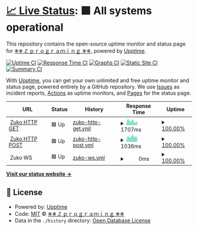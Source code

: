 # [📈 Live Status](https://zuko-xdev.github.io/status): <!--live status--> **🟩 All systems operational**

This repository contains the open-source uptime monitor and status page for [❄❄ ℤ ｐｒｏｇｒａｍｉｎｇ ❄❄](http://zuko.pro/), powered by [Upptime](https://github.com/upptime/upptime).

[![Uptime CI](https://github.com/zuko-xdev/status/workflows/Uptime%20CI/badge.svg)](https://github.com/zuko-xdev/status/actions?query=workflow%3A%22Uptime+CI%22)
[![Response Time CI](https://github.com/zuko-xdev/status/workflows/Response%20Time%20CI/badge.svg)](https://github.com/zuko-xdev/status/actions?query=workflow%3A%22Response+Time+CI%22)
[![Graphs CI](https://github.com/zuko-xdev/status/workflows/Graphs%20CI/badge.svg)](https://github.com/zuko-xdev/status/actions?query=workflow%3A%22Graphs+CI%22)
[![Static Site CI](https://github.com/zuko-xdev/status/workflows/Static%20Site%20CI/badge.svg)](https://github.com/zuko-xdev/status/actions?query=workflow%3A%22Static+Site+CI%22)
[![Summary CI](https://github.com/zuko-xdev/status/workflows/Summary%20CI/badge.svg)](https://github.com/zuko-xdev/status/actions?query=workflow%3A%22Summary+CI%22)

With [Upptime](https://upptime.js.org), you can get your own unlimited and free uptime monitor and status page, powered entirely by a GitHub repository. We use [Issues](https://github.com/zuko-xdev/status/issues) as incident reports, [Actions](https://github.com/zuko-xdev/status/actions) as uptime monitors, and [Pages](https://zuko-xdev.github.io/status) for the status page.

<!--start: status pages-->
<!-- This summary is generated by Upptime (https://github.com/upptime/upptime) -->
<!-- Do not edit this manually, your changes will be overwritten -->
<!-- prettier-ignore -->
| URL | Status | History | Response Time | Uptime |
| --- | ------ | ------- | ------------- | ------ |
| <img alt="" src="https://icons.duckduckgo.com/ip3/ps1787.zuko.pro.ico" height="13"> [Zuko HTTP GET](https://ps1787.zuko.pro) | 🟩 Up | [zuko-http-get.yml](https://github.com/zuko-xdev/status/commits/HEAD/history/zuko-http-get.yml) | <details><summary><img alt="Response time graph" src="./graphs/zuko-http-get/response-time-week.png" height="20"> 1707ms</summary><br><a href="https://zuko-xdev.github.io/status/history/zuko-http-get"><img alt="Response time 1681" src="https://img.shields.io/endpoint?url=https%3A%2F%2Fraw.githubusercontent.com%2Fzuko-xdev%2Fstatus%2FHEAD%2Fapi%2Fzuko-http-get%2Fresponse-time.json"></a><br><a href="https://zuko-xdev.github.io/status/history/zuko-http-get"><img alt="24-hour response time 2501" src="https://img.shields.io/endpoint?url=https%3A%2F%2Fraw.githubusercontent.com%2Fzuko-xdev%2Fstatus%2FHEAD%2Fapi%2Fzuko-http-get%2Fresponse-time-day.json"></a><br><a href="https://zuko-xdev.github.io/status/history/zuko-http-get"><img alt="7-day response time 1707" src="https://img.shields.io/endpoint?url=https%3A%2F%2Fraw.githubusercontent.com%2Fzuko-xdev%2Fstatus%2FHEAD%2Fapi%2Fzuko-http-get%2Fresponse-time-week.json"></a><br><a href="https://zuko-xdev.github.io/status/history/zuko-http-get"><img alt="30-day response time 1681" src="https://img.shields.io/endpoint?url=https%3A%2F%2Fraw.githubusercontent.com%2Fzuko-xdev%2Fstatus%2FHEAD%2Fapi%2Fzuko-http-get%2Fresponse-time-month.json"></a><br><a href="https://zuko-xdev.github.io/status/history/zuko-http-get"><img alt="1-year response time 1681" src="https://img.shields.io/endpoint?url=https%3A%2F%2Fraw.githubusercontent.com%2Fzuko-xdev%2Fstatus%2FHEAD%2Fapi%2Fzuko-http-get%2Fresponse-time-year.json"></a></details> | <details><summary><a href="https://zuko-xdev.github.io/status/history/zuko-http-get">100.00%</a></summary><a href="https://zuko-xdev.github.io/status/history/zuko-http-get"><img alt="All-time uptime 100.00%" src="https://img.shields.io/endpoint?url=https%3A%2F%2Fraw.githubusercontent.com%2Fzuko-xdev%2Fstatus%2FHEAD%2Fapi%2Fzuko-http-get%2Fuptime.json"></a><br><a href="https://zuko-xdev.github.io/status/history/zuko-http-get"><img alt="24-hour uptime 100.00%" src="https://img.shields.io/endpoint?url=https%3A%2F%2Fraw.githubusercontent.com%2Fzuko-xdev%2Fstatus%2FHEAD%2Fapi%2Fzuko-http-get%2Fuptime-day.json"></a><br><a href="https://zuko-xdev.github.io/status/history/zuko-http-get"><img alt="7-day uptime 100.00%" src="https://img.shields.io/endpoint?url=https%3A%2F%2Fraw.githubusercontent.com%2Fzuko-xdev%2Fstatus%2FHEAD%2Fapi%2Fzuko-http-get%2Fuptime-week.json"></a><br><a href="https://zuko-xdev.github.io/status/history/zuko-http-get"><img alt="30-day uptime 100.00%" src="https://img.shields.io/endpoint?url=https%3A%2F%2Fraw.githubusercontent.com%2Fzuko-xdev%2Fstatus%2FHEAD%2Fapi%2Fzuko-http-get%2Fuptime-month.json"></a><br><a href="https://zuko-xdev.github.io/status/history/zuko-http-get"><img alt="1-year uptime 100.00%" src="https://img.shields.io/endpoint?url=https%3A%2F%2Fraw.githubusercontent.com%2Fzuko-xdev%2Fstatus%2FHEAD%2Fapi%2Fzuko-http-get%2Fuptime-year.json"></a></details>
| <img alt="" src="https://icons.duckduckgo.com/ip3/ps1787.zuko.pro.ico" height="13"> [Zuko HTTP POST](https://ps1787.zuko.pro) | 🟩 Up | [zuko-http-post.yml](https://github.com/zuko-xdev/status/commits/HEAD/history/zuko-http-post.yml) | <details><summary><img alt="Response time graph" src="./graphs/zuko-http-post/response-time-week.png" height="20"> 1036ms</summary><br><a href="https://zuko-xdev.github.io/status/history/zuko-http-post"><img alt="Response time 1030" src="https://img.shields.io/endpoint?url=https%3A%2F%2Fraw.githubusercontent.com%2Fzuko-xdev%2Fstatus%2FHEAD%2Fapi%2Fzuko-http-post%2Fresponse-time.json"></a><br><a href="https://zuko-xdev.github.io/status/history/zuko-http-post"><img alt="24-hour response time 1392" src="https://img.shields.io/endpoint?url=https%3A%2F%2Fraw.githubusercontent.com%2Fzuko-xdev%2Fstatus%2FHEAD%2Fapi%2Fzuko-http-post%2Fresponse-time-day.json"></a><br><a href="https://zuko-xdev.github.io/status/history/zuko-http-post"><img alt="7-day response time 1036" src="https://img.shields.io/endpoint?url=https%3A%2F%2Fraw.githubusercontent.com%2Fzuko-xdev%2Fstatus%2FHEAD%2Fapi%2Fzuko-http-post%2Fresponse-time-week.json"></a><br><a href="https://zuko-xdev.github.io/status/history/zuko-http-post"><img alt="30-day response time 1030" src="https://img.shields.io/endpoint?url=https%3A%2F%2Fraw.githubusercontent.com%2Fzuko-xdev%2Fstatus%2FHEAD%2Fapi%2Fzuko-http-post%2Fresponse-time-month.json"></a><br><a href="https://zuko-xdev.github.io/status/history/zuko-http-post"><img alt="1-year response time 1030" src="https://img.shields.io/endpoint?url=https%3A%2F%2Fraw.githubusercontent.com%2Fzuko-xdev%2Fstatus%2FHEAD%2Fapi%2Fzuko-http-post%2Fresponse-time-year.json"></a></details> | <details><summary><a href="https://zuko-xdev.github.io/status/history/zuko-http-post">100.00%</a></summary><a href="https://zuko-xdev.github.io/status/history/zuko-http-post"><img alt="All-time uptime 100.00%" src="https://img.shields.io/endpoint?url=https%3A%2F%2Fraw.githubusercontent.com%2Fzuko-xdev%2Fstatus%2FHEAD%2Fapi%2Fzuko-http-post%2Fuptime.json"></a><br><a href="https://zuko-xdev.github.io/status/history/zuko-http-post"><img alt="24-hour uptime 100.00%" src="https://img.shields.io/endpoint?url=https%3A%2F%2Fraw.githubusercontent.com%2Fzuko-xdev%2Fstatus%2FHEAD%2Fapi%2Fzuko-http-post%2Fuptime-day.json"></a><br><a href="https://zuko-xdev.github.io/status/history/zuko-http-post"><img alt="7-day uptime 100.00%" src="https://img.shields.io/endpoint?url=https%3A%2F%2Fraw.githubusercontent.com%2Fzuko-xdev%2Fstatus%2FHEAD%2Fapi%2Fzuko-http-post%2Fuptime-week.json"></a><br><a href="https://zuko-xdev.github.io/status/history/zuko-http-post"><img alt="30-day uptime 100.00%" src="https://img.shields.io/endpoint?url=https%3A%2F%2Fraw.githubusercontent.com%2Fzuko-xdev%2Fstatus%2FHEAD%2Fapi%2Fzuko-http-post%2Fuptime-month.json"></a><br><a href="https://zuko-xdev.github.io/status/history/zuko-http-post"><img alt="1-year uptime 100.00%" src="https://img.shields.io/endpoint?url=https%3A%2F%2Fraw.githubusercontent.com%2Fzuko-xdev%2Fstatus%2FHEAD%2Fapi%2Fzuko-http-post%2Fuptime-year.json"></a></details>
| <img alt="" src="https://icons.duckduckgo.com/ip3/null.ico" height="13"> Zuko WS | 🟩 Up | [zuko-ws.yml](https://github.com/zuko-xdev/status/commits/HEAD/history/zuko-ws.yml) | <details><summary><img alt="Response time graph" src="./graphs/zuko-ws/response-time-week.png" height="20"> 0ms</summary><br><a href="https://zuko-xdev.github.io/status/history/zuko-ws"><img alt="Response time 0" src="https://img.shields.io/endpoint?url=https%3A%2F%2Fraw.githubusercontent.com%2Fzuko-xdev%2Fstatus%2FHEAD%2Fapi%2Fzuko-ws%2Fresponse-time.json"></a><br><a href="https://zuko-xdev.github.io/status/history/zuko-ws"><img alt="24-hour response time 0" src="https://img.shields.io/endpoint?url=https%3A%2F%2Fraw.githubusercontent.com%2Fzuko-xdev%2Fstatus%2FHEAD%2Fapi%2Fzuko-ws%2Fresponse-time-day.json"></a><br><a href="https://zuko-xdev.github.io/status/history/zuko-ws"><img alt="7-day response time 0" src="https://img.shields.io/endpoint?url=https%3A%2F%2Fraw.githubusercontent.com%2Fzuko-xdev%2Fstatus%2FHEAD%2Fapi%2Fzuko-ws%2Fresponse-time-week.json"></a><br><a href="https://zuko-xdev.github.io/status/history/zuko-ws"><img alt="30-day response time 0" src="https://img.shields.io/endpoint?url=https%3A%2F%2Fraw.githubusercontent.com%2Fzuko-xdev%2Fstatus%2FHEAD%2Fapi%2Fzuko-ws%2Fresponse-time-month.json"></a><br><a href="https://zuko-xdev.github.io/status/history/zuko-ws"><img alt="1-year response time 0" src="https://img.shields.io/endpoint?url=https%3A%2F%2Fraw.githubusercontent.com%2Fzuko-xdev%2Fstatus%2FHEAD%2Fapi%2Fzuko-ws%2Fresponse-time-year.json"></a></details> | <details><summary><a href="https://zuko-xdev.github.io/status/history/zuko-ws">100.00%</a></summary><a href="https://zuko-xdev.github.io/status/history/zuko-ws"><img alt="All-time uptime 99.86%" src="https://img.shields.io/endpoint?url=https%3A%2F%2Fraw.githubusercontent.com%2Fzuko-xdev%2Fstatus%2FHEAD%2Fapi%2Fzuko-ws%2Fuptime.json"></a><br><a href="https://zuko-xdev.github.io/status/history/zuko-ws"><img alt="24-hour uptime 100.00%" src="https://img.shields.io/endpoint?url=https%3A%2F%2Fraw.githubusercontent.com%2Fzuko-xdev%2Fstatus%2FHEAD%2Fapi%2Fzuko-ws%2Fuptime-day.json"></a><br><a href="https://zuko-xdev.github.io/status/history/zuko-ws"><img alt="7-day uptime 100.00%" src="https://img.shields.io/endpoint?url=https%3A%2F%2Fraw.githubusercontent.com%2Fzuko-xdev%2Fstatus%2FHEAD%2Fapi%2Fzuko-ws%2Fuptime-week.json"></a><br><a href="https://zuko-xdev.github.io/status/history/zuko-ws"><img alt="30-day uptime 99.86%" src="https://img.shields.io/endpoint?url=https%3A%2F%2Fraw.githubusercontent.com%2Fzuko-xdev%2Fstatus%2FHEAD%2Fapi%2Fzuko-ws%2Fuptime-month.json"></a><br><a href="https://zuko-xdev.github.io/status/history/zuko-ws"><img alt="1-year uptime 99.86%" src="https://img.shields.io/endpoint?url=https%3A%2F%2Fraw.githubusercontent.com%2Fzuko-xdev%2Fstatus%2FHEAD%2Fapi%2Fzuko-ws%2Fuptime-year.json"></a></details>

<!--end: status pages-->

[**Visit our status website →**](https://zuko-xdev.github.io/status)

## 📄 License

- Powered by: [Upptime](https://github.com/upptime/upptime)
- Code: [MIT](./LICENSE) © [❄❄ ℤ ｐｒｏｇｒａｍｉｎｇ ❄❄](http://zuko.pro/)
- Data in the `./history` directory: [Open Database License](https://opendatacommons.org/licenses/odbl/1-0/)
